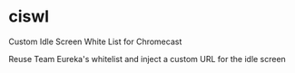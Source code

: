 ciswl
=====

Custom Idle Screen White List for Chromecast

Reuse Team Eureka's whitelist and inject a custom URL for the idle screen 

